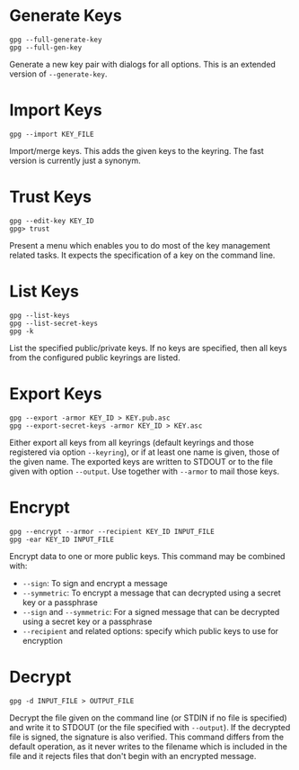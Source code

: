 # Generate Keys
```
gpg --full-generate-key
gpg --full-gen-key
```
Generate a new key pair with dialogs for all options.  This is an extended version of `--generate-key`. 	 

# Import Keys
```
gpg --import KEY_FILE
```
Import/merge keys. This adds the given keys to the keyring. The fast version is currently just a synonym.

# Trust Keys
```
gpg --edit-key KEY_ID
gpg> trust
```
Present a menu which enables you to do most of the key management related tasks.  It expects the specification of a key on the command line.

# List Keys
```
gpg --list-keys
gpg --list-secret-keys
gpg -k
```
List the specified public/private keys.  If no keys are specified, then all keys from the configured public keyrings are listed.

# Export Keys
```
gpg --export -armor KEY_ID > KEY.pub.asc
gpg --export-secret-keys -armor KEY_ID > KEY.asc
```
Either export all keys from all keyrings (default keyrings and those registered via option `--keyring`), or if at least one name is given, those of the given name. The exported keys are written to STDOUT or to the file given with option `--output`.  Use together with `--armor` to mail those keys.

# Encrypt
```
gpg --encrypt --armor --recipient KEY_ID INPUT_FILE
gpg -ear KEY_ID INPUT_FILE
```
Encrypt data to one or more public keys. This command may be combined with:
- `--sign`: To sign and encrypt a message
- `--symmetric`: To encrypt a message that can decrypted using a secret key or a passphrase
- `--sign` and `--symmetric`: For a signed message that can be decrypted using a secret key or a passphrase
- `--recipient` and related options: specify which public keys to use for encryption

# Decrypt
```
gpg -d INPUT_FILE > OUTPUT_FILE
```
Decrypt the file given on the command line (or STDIN if no file is specified) and write it to STDOUT (or the file specified with `--output`). If the decrypted file is signed, the signature is also verified. This command differs from the default operation, as it never writes to the filename which is included in the file and it rejects files that don't begin with an encrypted message.
